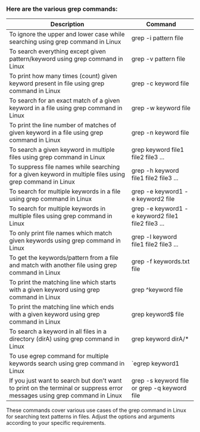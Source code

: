 
### Here are the various grep commands:

| Description                                                                                              | Command                                                                                                                                                                                |
|----------------------------------------------------------------------------------------------------------|----------------------------------------------------------------------------------------------------------------------------------------------------------------------------------------|
| To ignore the upper and lower case while searching using grep command in Linux                           | grep -i pattern file                                                                                                                                                                   |
| To search everything except given pattern/keyword using grep command in Linux                            | grep -v pattern file                                                                                                                                                                   |
| To print how many times (count) given keyword present in file using grep command in Linux                | grep -c keyword file                                                                                                                                                                   |
| To search for an exact match of a given keyword in a file using grep command in Linux                    | grep -w keyword file                                                                                                                                                                   |
| To print the line number of matches of given keyword in a file using grep command in Linux               | grep -n keyword file                                                                                                                                                                   |
| To search a given keyword in multiple files using grep command in Linux                                  | grep keyword file1 file2 file3 ...                                                                                                                                                     |
| To suppress file names while searching for a given keyword in multiple files using grep command in Linux | grep -h keyword file1 file2 file3 ...                                                                                                                                                  |
| To search for multiple keywords in a file using grep command in Linux                                    | grep -e keyword1 -e keyword2 file                                                                                                                                                      |
| To search for multiple keywords in multiple files using grep command in Linux                            | grep -e keyword1 -e keyword2 file1 file2 file3 ...                                                                                                                                     |
| To only print file names which match given keywords using grep command in Linux                          | grep -l keyword file1 file2 file3 ...                                                                                                                                                  |
| To get the keywords/pattern from a file and match with another file using grep command in Linux          | grep -f keywords.txt file                                                                                                                                                              |
| To print the matching line which starts with a given keyword using grep command in Linux                 | grep ^keyword file                                                                                                                                                                     |
| To print the matching line which ends with a given keyword using grep command in Linux                   | grep keyword$ file                                                                                                                                                                     |
| To search a keyword in all files in a directory (dirA) using grep command in Linux                       | grep keyword dirA/*                                                                                                                                                                    |
| To use egrep command for multiple keywords search using grep command in Linux                            | `egrep keyword1
|If you just want to search but don't want to print on the terminal or suppress error messages using grep command in Linux|	grep -s keyword file or grep -q keyword file |


These commands cover various use cases of the grep command in Linux for searching text patterns in files. Adjust the options and arguments according to your specific requirements.
